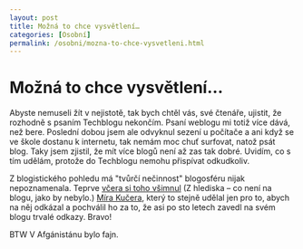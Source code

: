 ```yaml
---
layout: post
title: Možná to chce vysvětlení…
categories: [Osobní]
permalink: /osobni/mozna-to-chce-vysvetleni.html
---
```

# Možná to chce vysvětlení…

Abyste nemuseli žít v nejistotě, tak bych chtěl vás, své čtenáře, ujistit, že rozhodně s psaním Techblogu nekončím. Psaní weblogu mi totiž více dává, než bere. Poslední dobou jsem ale odvyknul sezení u počítače a ani když se ve škole dostanu k internetu, tak nemám moc chuť surfovat, natož psát blog. Taky jsem zjistil, že mít více blogů není až zas tak dobré. Uvidím, co s tím udělám, protože do Techblogu nemohu přispívat odkudkoliv.

Z blogistického pohledu má "tvůrčí nečinnost" blogosféru nijak nepoznamenala. Teprve [včera si toho všimnul](http://www.continue.cz/2003-10.html#231048) (Z hlediska – co není na blogu, jako by nebylo.) [Míra Kučera](http://www.continue.cz/), který to stejně udělal jen pro to, abych na něj odkázal a pochválil ho za to, že asi po sto letech zavedl na svém blogu trvalé odkazy. Bravo!

BTW V Afgánistánu bylo fajn.

